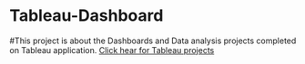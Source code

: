 # Tableau-Dashboard
#This project is about the Dashboards and Data analysis projects completed on Tableau application.
<a href="https://public.tableau.com/app/profile/teja.h4009/vizzes">Click hear for Tableau projects</a>
